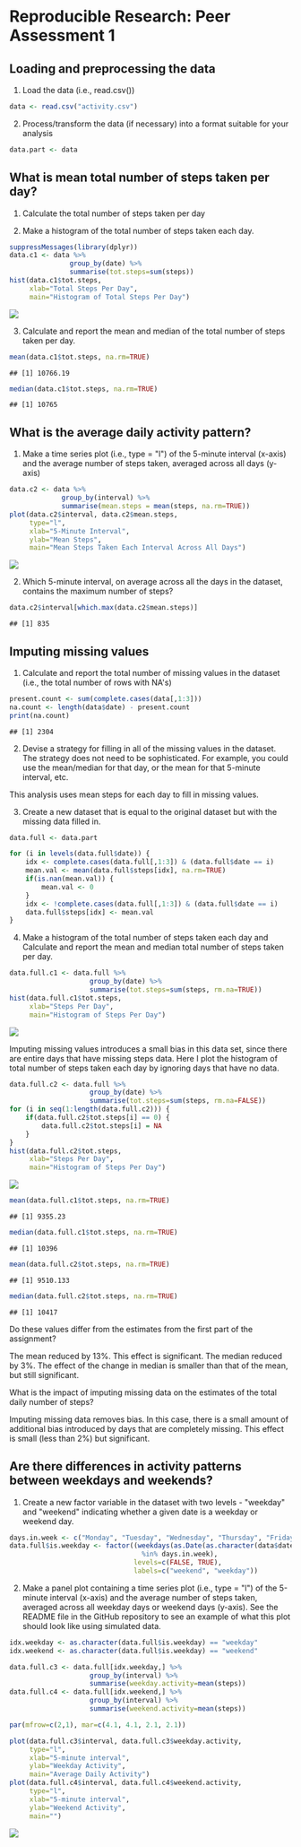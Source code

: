 # Reproducible Research: Peer Assessment 1

## Loading and preprocessing the data
1. Load the data (i.e., read.csv())

```r
data <- read.csv("activity.csv")
```

2. Process/transform the data (if necessary) into a format suitable for your analysis

```r
data.part <- data
```

## What is mean total number of steps taken per day?
1. Calculate the total number of steps taken per day

2. Make a histogram of the total number of steps taken each day.



```r
suppressMessages(library(dplyr))
data.c1 <- data %>%
               group_by(date) %>%
               summarise(tot.steps=sum(steps))
hist(data.c1$tot.steps,
     xlab="Total Steps Per Day",
     main="Histogram of Total Steps Per Day")
```

![](PA1_template_files/figure-html/unnamed-chunk-4-1.png) 

3. Calculate and report the mean and median of the total number of steps taken per day.



```r
mean(data.c1$tot.steps, na.rm=TRUE)
```

```
## [1] 10766.19
```

```r
median(data.c1$tot.steps, na.rm=TRUE)
```

```
## [1] 10765
```



## What is the average daily activity pattern?
1. Make a time series plot (i.e., type = "l") of the 5-minute interval (x-axis) and the average number of steps taken, averaged across all days (y-axis)



```r
data.c2 <- data %>%
             group_by(interval) %>%
             summarise(mean.steps = mean(steps, na.rm=TRUE))
plot(data.c2$interval, data.c2$mean.steps,
     type="l",
     xlab="5-Minute Interval",
     ylab="Mean Steps",
     main="Mean Steps Taken Each Interval Across All Days")
```

![](PA1_template_files/figure-html/unnamed-chunk-8-1.png) 

2. Which 5-minute interval, on average across all the days in the dataset, contains the maximum number of steps?



```r
data.c2$interval[which.max(data.c2$mean.steps)]
```

```
## [1] 835
```


## Imputing missing values
1. Calculate and report the total number of missing values in the dataset (i.e., the total number of rows with NA's)

```r
present.count <- sum(complete.cases(data[,1:3]))
na.count <- length(data$date) - present.count
print(na.count)
```

```
## [1] 2304
```

2. Devise a strategy for filling in all of the missing values in the dataset. The strategy does not need to be sophisticated. For example, you could use the mean/median for that day, or the mean for that 5-minute interval, etc.

This analysis uses mean steps for each day to fill in missing values.

3. Create a new dataset that is equal to the original dataset but with the missing data filled in.

```r
data.full <- data.part

for (i in levels(data.full$date)) {
    idx <- complete.cases(data.full[,1:3]) & (data.full$date == i)
    mean.val <- mean(data.full$steps[idx], na.rm=TRUE)
    if(is.nan(mean.val)) {
        mean.val <- 0
    }
    idx <- !complete.cases(data.full[,1:3]) & (data.full$date == i)
    data.full$steps[idx] <- mean.val
}
```

4. Make a histogram of the total number of steps taken each day and Calculate and report the mean and median total number of steps taken per day.



```r
data.full.c1 <- data.full %>%
                    group_by(date) %>%
                    summarise(tot.steps=sum(steps, rm.na=TRUE))
hist(data.full.c1$tot.steps,
     xlab="Steps Per Day",
     main="Histogram of Steps Per Day")
```

![](PA1_template_files/figure-html/unnamed-chunk-14-1.png) 

Imputing missing values introduces a small bias in this data set, since there are entire days that have missing steps data. Here I plot the histogram of total number of steps taken each day by ignoring days that have no data.

```r
data.full.c2 <- data.full %>%
                    group_by(date) %>%
                    summarise(tot.steps=sum(steps, rm.na=FALSE))
for (i in seq(1:length(data.full.c2))) {
    if(data.full.c2$tot.steps[i] == 0) {
        data.full.c2$tot.steps[i] = NA
    }
}
hist(data.full.c2$tot.steps,
     xlab="Steps Per Day",
     main="Histogram of Steps Per Day")
```

![](PA1_template_files/figure-html/unnamed-chunk-15-1.png) 


```r
mean(data.full.c1$tot.steps, na.rm=TRUE)
```

```
## [1] 9355.23
```

```r
median(data.full.c1$tot.steps, na.rm=TRUE)
```

```
## [1] 10396
```


```r
mean(data.full.c2$tot.steps, na.rm=TRUE)
```

```
## [1] 9510.133
```

```r
median(data.full.c2$tot.steps, na.rm=TRUE)
```

```
## [1] 10417
```

Do these values differ from the estimates from the first part of the assignment?

The mean reduced by 13%. This effect is significant. The median reduced by 3%. The effect of the change in median is smaller than that of the mean, but still significant.

What is the impact of imputing missing data on the estimates of the total daily number of steps?

Imputing missing data removes bias. In this case, there is a small amount of additional bias introduced by days that are completely missing. This effect is small (less than 2%) but significant.

## Are there differences in activity patterns between weekdays and weekends?

1. Create a new factor variable in the dataset with two levels - "weekday" and "weekend" indicating whether a given date is a weekday or weekend day.

```r
days.in.week <- c("Monday", "Tuesday", "Wednesday", "Thursday", "Friday")
data.full$is.weekday <- factor((weekdays(as.Date(as.character(data$date), format="%Y-%m-%d"))
                                 %in% days.in.week),
                               levels=c(FALSE, TRUE),
                               labels=c("weekend", "weekday"))
```

2. Make a panel plot containing a time series plot (i.e., type = "l") of the 5-minute interval (x-axis) and the average number of steps taken, averaged across all weekday days or weekend days (y-axis). See the README file in the GitHub repository to see an example of what this plot should look like using simulated data.



```r
idx.weekday <- as.character(data.full$is.weekday) == "weekday"
idx.weekend <- as.character(data.full$is.weekday) == "weekend"

data.full.c3 <- data.full[idx.weekday,] %>%
                    group_by(interval) %>%
                    summarise(weekday.activity=mean(steps))
data.full.c4 <- data.full[idx.weekend,] %>%
                    group_by(interval) %>%
                    summarise(weekend.activity=mean(steps))

par(mfrow=c(2,1), mar=c(4.1, 4.1, 2.1, 2.1))

plot(data.full.c3$interval, data.full.c3$weekday.activity,
     type="l",
     xlab="5-minute interval",
     ylab="Weekday Activity",
     main="Average Daily Activity")
plot(data.full.c4$interval, data.full.c4$weekend.activity,
     type="l",
     xlab="5-minute interval",
     ylab="Weekend Activity",
     main="")
```

![](PA1_template_files/figure-html/unnamed-chunk-20-1.png) 
